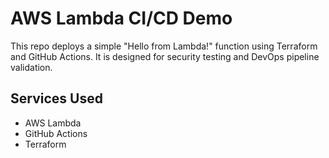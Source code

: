 # AWS Lambda CI/CD Demo
This repo deploys a simple "Hello from Lambda!" function using Terraform and GitHub Actions. It is designed for security testing and DevOps pipeline validation.

## Services Used
- AWS Lambda
- GitHub Actions
- Terraform
